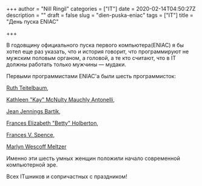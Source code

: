 +++
author = "Nill Ringil"
categories = ["IT"]
date = 2020-02-14T04:50:27Z
description = ""
draft = false
slug = "dien-puska-eniac"
tags = ["IT"]
title = "День пуска ENIAC"

+++


В годовщину официального пуска первого компьютера(ENIAC) я бы хотел еще раз указать, что и история говорит, что программируют не мужским половым органом, а головой, а те кто считают, что в IT должны работать только мужчины — мудаки.

Первыми программистами ENIAC'а были шесть программисток:

[Ruth Teitelbaum](https://en.wikipedia.org/wiki/Ruth_Teitelbaum),

[Kathleen "Kay" McNulty Mauchly Antonelli](https://en.wikipedia.org/wiki/Kathleen_Antonelli),

[Jean Jennings Bartik](https://en.wikipedia.org/wiki/Jean_Bartik),

[Frances Elizabeth "Betty" Holberton](https://en.wikipedia.org/wiki/Betty_Holberton),

[Frances V. Spence](https://en.wikipedia.org/wiki/Frances_Spence),

[Marlyn Wescoff Meltzer](https://en.wikipedia.org/wiki/Marlyn_Meltzer)

Именно эти шесть умных женщин положили начало современной компьютерной эре.

Всех ITшников и сопричастных с праздником!

